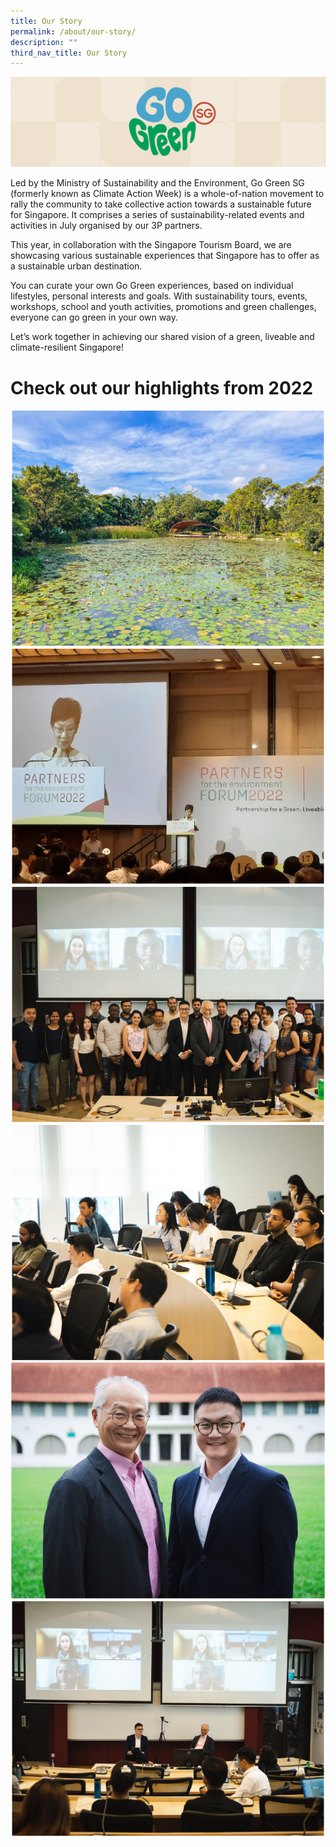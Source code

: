 ```yaml
---
title: Our Story
permalink: /about/our-story/
description: ""
third_nav_title: Our Story
---
```

<style>
	.row_custom {
		flex-wrap: wrap;
		margin-top: 1rem;
	}
</style>

![](/images/banner-about-us.png)

Led by the Ministry of Sustainability and the Environment, Go Green SG (formerly known as Climate Action Week) is a whole-of-nation movement to rally the community to take collective action towards a sustainable future for Singapore. It comprises a series of sustainability-related events and activities in July organised by our 3P partners.

This year, in collaboration with the Singapore Tourism Board, we are showcasing various sustainable experiences that Singapore has to offer as a sustainable urban destination.

You can curate your own Go Green experiences, based on individual lifestyles, personal interests and goals. With sustainability tours, events, workshops, school and youth activities, promotions and green challenges, everyone can go green in your own way.

Let’s work together in achieving our shared vision of a green, liveable and climate-resilient Singapore!

# Check out our highlights from 2022

<div class="row row_custom">
	<div class="col is-one-third">
		<img src="/images/Our%20Story/gogreensg_website-40.png">
	</div>
	<div class="col is-one-third">
		<img src="/images/Our%20Story/gogreensg_website-43.png">
	</div>
	<div class="col is-one-third">
		<img src="/images/Our%20Story/gogreensg_website-42.png">
	</div>
	<div class="col is-one-third">
		<img src="/images/Our%20Story/gogreensg_website-41.png">
	</div>
	<div class="col is-one-third">
		<img src="/images/Our%20Story/gogreensg_website-44.png">
	</div>
	<div class="col is-one-third">
		<img src="/images/Our%20Story/gogreensg_website-45.png">
	</div>
</div>